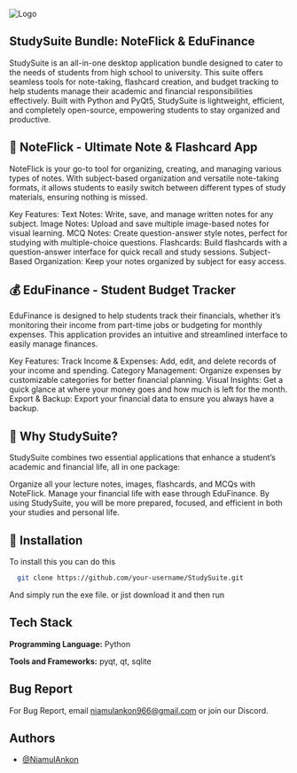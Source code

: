 
![Logo](https://dev-to-uploads.s3.amazonaws.com/uploads/articles/ugq6s7pyroobj0gkei63.png)


## StudySuite Bundle: NoteFlick & EduFinance

StudySuite is an all-in-one desktop application bundle designed to cater to the needs of students from high school to university. This suite offers seamless tools for note-taking, flashcard creation, and budget tracking to help students manage their academic and financial responsibilities effectively. Built with Python and PyQt5, StudySuite is lightweight, efficient, and completely open-source, empowering students to stay organized and productive.


## 📘 NoteFlick - Ultimate Note & Flashcard App
NoteFlick is your go-to tool for organizing, creating, and managing various types of notes. With subject-based organization and versatile note-taking formats, it allows students to easily switch between different types of study materials, ensuring nothing is missed.

Key Features:
Text Notes: Write, save, and manage written notes for any subject.
Image Notes: Upload and save multiple image-based notes for visual learning.
MCQ Notes: Create question-answer style notes, perfect for studying with multiple-choice questions.
Flashcards: Build flashcards with a question-answer interface for quick recall and study sessions.
Subject-Based Organization: Keep your notes organized by subject for easy access.
## 💰 EduFinance - Student Budget Tracker
EduFinance is designed to help students track their financials, whether it’s monitoring their income from part-time jobs or budgeting for monthly expenses. This application provides an intuitive and streamlined interface to easily manage finances.

Key Features:
Track Income & Expenses: Add, edit, and delete records of your income and spending.
Category Management: Organize expenses by customizable categories for better financial planning.
Visual Insights: Get a quick glance at where your money goes and how much is left for the month.
Export & Backup: Export your financial data to ensure you always have a backup.
## 🎯 Why StudySuite?
StudySuite combines two essential applications that enhance a student’s academic and financial life, all in one package:

Organize all your lecture notes, images, flashcards, and MCQs with NoteFlick.
Manage your financial life with ease through EduFinance.
By using StudySuite, you will be more prepared, focused, and efficient in both your studies and personal life.
## 📂 Installation

To install this you can do this

```bash
  git clone https://github.com/your-username/StudySuite.git
```
And simply run the exe file. or jist download it and then run

## Tech Stack

**Programming Language:** Python

**Tools and Frameworks:** pyqt, qt, sqlite


## Bug Report

For Bug Report, email niamulankon966@gmail.com or join our Discord.


## Authors

- [@NiamulAnkon](https://github.com/NiamulAnkon)

